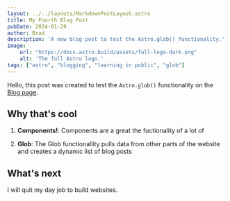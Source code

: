 ```yaml
---
layout: ../../layouts/MarkdownPostLayout.astro
title: My Fourth Blog Post
pubDate: 2024-01-29
author: Brad
description: 'A new blog post to test the Astro.glob() functionality.'
image:
    url: "https://docs.astro.build/assets/full-logo-dark.png"
    alt: 'The full Astro logo.'
tags: ["astro", "blogging", "learning in public", "glob"]
---
```


Hello, this post was created to test the `Astro.glob()` functionality on the [Blog page](../blog).

## Why that's cool

1. **Components!**: Components are a great the fuctionality of a lot of 

2. **Glob**: The Glob functionallity pulls data from other parts of the website and creates a dynamic list of blog posts

## What's next

I will quit my day job to build websites.
